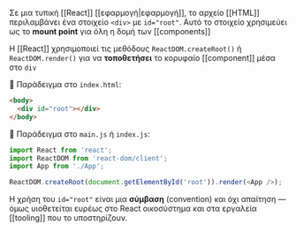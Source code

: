 
Σε μια τυπική [[React]] [[εφαρμογή|εφαρμογή]], το αρχείο [[HTML]] περιλαμβάνει ένα στοιχείο `<div>` με `id="root"`. Αυτό το στοιχείο χρησιμεύει ως το **mount point** για  όλη η δομή των [[components]]

Η [[React]] χρησιμοποιεί τις μεθόδους `ReactDOM.createRoot()` ή `ReactDOM.render()`  για να **τοποθετήσει** το κορυφαίο [[component]] μέσα στο `div`

📄 Παράδειγμα στο `index.html`:

```html
<body>
  <div id="root"></div>
</body>
```

📁 Παράδειγμα στο `main.js` ή `index.js`:

```js
import React from 'react';
import ReactDOM from 'react-dom/client';
import App from './App';

ReactDOM.createRoot(document.getElementById('root')).render(<App />);
```

Η χρήση του `id="root"` είναι μια **σύμβαση** (convention) και όχι απαίτηση — όμως υιοθετείται ευρέως στο React οικοσύστημα και στα εργαλεία [[tooling]] που το υποστηρίζουν.
